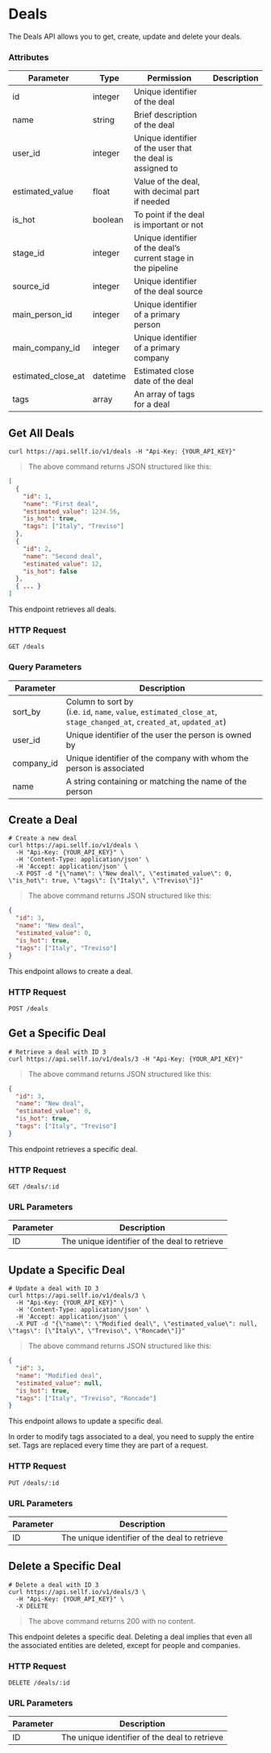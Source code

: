 # <a name="deals"></a>Deals

The Deals API allows you to get, create, update and delete your deals.

### Attributes

Parameter | Type | Permission | Description
--------- | ------- | ------- | -----------
id | integer | Unique identifier of the deal
name | string | Brief description of the deal
user_id | integer | Unique identifier of the user that the deal is assigned to
estimated_value | float | Value of the deal, with decimal part if needed
is_hot | boolean | To point if the deal is important or not
stage_id | integer | Unique identifier of the deal’s current stage in the pipeline
source_id | integer | Unique identifier of the deal source
main_person_id | integer | Unique identifier of a primary person
main_company_id | integer | Unique identifier of a primary company
estimated_close_at | datetime | Estimated close date of the deal
tags | array | An array of tags for a deal




## Get All Deals

```shell
curl https://api.sellf.io/v1/deals -H "Api-Key: {YOUR_API_KEY}"
```

> The above command returns JSON structured like this:

```json
[
  {
    "id": 1,
    "name": "First deal",
    "estimated_value": 1234.56,
    "is_hot": true,
    "tags": ["Italy", "Treviso"]
  },
  {
    "id": 2,
    "name": "Second deal",
    "estimated_value": 12,
    "is_hot": false
  },
  { ... }
]
```

This endpoint retrieves all deals.

### HTTP Request

`GET /deals`

### Query Parameters

Parameter| Description
--------- | -----------
sort_by | Column to sort by <br> (i.e. `id`, `name`, `value`, `estimated_close_at`, `stage_changed_at`, `created_at`, `updated_at`)
user_id | Unique identifier of the user the person is owned by
company_id | Unique identifier of the company with whom the person is associated
name | A string containing or matching the name of the person




## Create a Deal

```shell
# Create a new deal
curl https://api.sellf.io/v1/deals \
  -H "Api-Key: {YOUR_API_KEY}" \
  -H 'Content-Type: application/json' \
  -H 'Accept: application/json' \
  -X POST -d "{\"name\": \"New deal\", \"estimated_value\": 0, \"is_hot\": true, \"tags\": [\"Italy\", \"Treviso\"]}"
```

> The above command returns JSON structured like this:

```json
{
  "id": 3,
  "name": "New deal",
  "estimated_value": 0,
  "is_hot": true,
  "tags": ["Italy", "Treviso"]
}
```

This endpoint allows to create a deal.

### HTTP Request

`POST /deals`




## Get a Specific Deal

```shell
# Retrieve a deal with ID 3
curl https://api.sellf.io/v1/deals/3 -H "Api-Key: {YOUR_API_KEY}"
```

> The above command returns JSON structured like this:

```json
{
  "id": 3,
  "name": "New deal",
  "estimated_value": 0,
  "is_hot": true,
  "tags": ["Italy", "Treviso"]
}
```

This endpoint retrieves a specific deal.

### HTTP Request

`GET /deals/:id`

### URL Parameters

Parameter | Description
--------- | -----------
ID | The unique identifier of the deal to retrieve




## Update a Specific Deal

```shell
# Update a deal with ID 3
curl https://api.sellf.io/v1/deals/3 \
  -H "Api-Key: {YOUR_API_KEY}" \
  -H 'Content-Type: application/json' \
  -H 'Accept: application/json' \
  -X PUT -d "{\"name\": \"Modified deal\", \"estimated_value\": null, \"tags\": [\"Italy\", \"Treviso\", \"Roncade\"]}"
```

> The above command returns JSON structured like this:

```json
{
  "id": 3,
  "name": "Modified deal",
  "estimated_value": null,
  "is_hot": true,
  "tags": ["Italy", "Treviso", "Roncade"]
}
```

This endpoint allows to update a specific deal.

<aside class="warning">
In order to modify tags associated to a deal, you need to supply the entire set. Tags are replaced every time they are part of a request.
</aside>

### HTTP Request

`PUT /deals/:id`

### URL Parameters

Parameter | Description
--------- | -----------
ID | The unique identifier of the deal to retrieve




## Delete a Specific Deal

```shell
# Delete a deal with ID 3
curl https://api.sellf.io/v1/deals/3 \
  -H "Api-Key: {YOUR_API_KEY}" \
  -X DELETE
```

> The above command returns 200 with no content.

This endpoint deletes a specific deal. Deleting a deal implies that even all the associated entities are deleted, except for people and companies.


### HTTP Request

`DELETE /deals/:id`

### URL Parameters

Parameter | Description
--------- | -----------
ID | The unique identifier of the deal to retrieve
